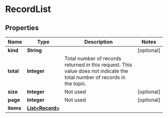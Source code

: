 

# RecordList


## Properties

Name | Type | Description | Notes
------------ | ------------- | ------------- | -------------
**kind** | **String** |  |  [optional]
**total** | **Integer** | Total number of records returned in this request. This value does not indicate the total number of records in the topic. | 
**size** | **Integer** | Not used |  [optional]
**page** | **Integer** | Not used |  [optional]
**items** | [**List&lt;Record&gt;**](Record.md) |  | 



